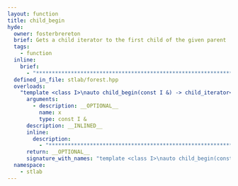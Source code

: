 ```yaml
---
layout: function
title: child_begin
hyde:
  owner: fosterbrereton
  brief: Gets a child iterator to the first child of the given parent
  tags:
    - function
  inline:
    brief:
      - "***********************************************************************************************"
  defined_in_file: stlab/forest.hpp
  overloads:
    "template <class I>\nauto child_begin(const I &) -> child_iterator<I>":
      arguments:
        - description: __OPTIONAL__
          name: x
          type: const I &
      description: __INLINED__
      inline:
        description:
          - "***********************************************************************************************"
      return: __OPTIONAL__
      signature_with_names: "template <class I>\nauto child_begin(const I & x) -> child_iterator<I>"
  namespace:
    - stlab
---
```

